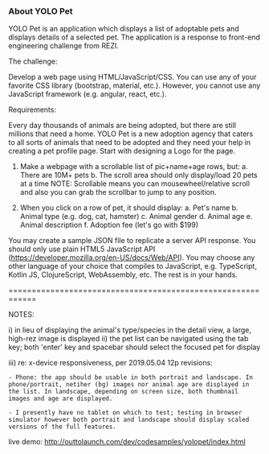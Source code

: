 ### About YOLO Pet

YOLO Pet is an application which displays a list of adoptable pets and displays details of a selected pet. The application is a response to front-end engineering challenge from REZI.

The challenge:

Develop a web page using HTML/JavaScript/CSS. You can use any of your favorite CSS library (bootstrap, material, etc.). However, you cannot use any JavaScript framework (e.g. angular, react, etc.).

Requirements:

Every day thousands of animals are being adopted, but there are still millions that need a home. YOLO Pet is a new adoption agency that caters to all sorts of animals that need to be adopted and they need your help in creating a pet profile page. Start with designing a Logo for the page.

1. Make a webpage with a scrollable list of pic+name+age rows, but:
	a. There are 10M+ pets
	b. The scroll area should only display/load 20 pets at a time
	NOTE: Scrollable means you can mousewheel/relative scroll and also you can grab the scrollbar to jump to any position.

2. When you click on a row of pet, it should display:
	a. Pet's name
	b. Animal type (e.g. dog, cat, hamster)
	c. Animal gender
	d. Animal age
	e. Animal description
	f. Adoption fee (let's go with $199)

You may create a sample JSON file to replicate a server API response. You should only use plain HTML5 JavaScript API (https://developer.mozilla.org/en-US/docs/Web/API). You may choose any other language of your choice that compiles to JavaScript, e.g. TypeScript, Kotlin JS, ClojureScript, WebAssembly, etc. The rest is in your hands.


============================================================


NOTES:

i) in lieu of displaying the animal's type/species in the detail view, a large, high-rez image is displayed
ii) the pet list can be navigated using the tab key; both 'enter' key and spacebar should select the focused pet for display

iii) re: x-device responsiveness, per 2019.05.04 12p revisions:

	- Phone: the app should be usable in both portrait and landscape. In phone/portrait, netiher (bg) images nor animal age are displayed in the list. In landscape, depending on screen size, both thumbnail images and age are displayed.
	
	- I presently have no tablet on which to test; testing in browser simulator however both portrait and landscape should display scaled versions of the full features.


live demo: http://outtolaunch.com/dev/codesamples/yolopet/index.html